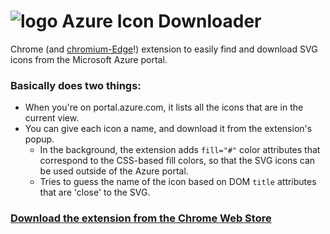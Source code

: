 # ![logo](https://raw.githubusercontent.com/mattlag/Azure-Icon-Downloader/master/dev/icons/icon32.png) Azure Icon Downloader

Chrome (and [chromium-Edge](https://blogs.windows.com/windowsexperience/2018/12/06/microsoft-edge-making-the-web-better-through-more-open-source-collaboration/)!) extension to easily find and download 
SVG icons from the Microsoft Azure portal.


### Basically does two things:
 - When you're on portal.azure.com, it lists all the icons that are in the current view.
 - You can give each icon a name, and download it from the extension's popup.
   - In the background, the extension adds `fill="#"` color attributes that correspond to the CSS-based fill colors, so that the SVG icons can be used outside of the Azure portal.
   - Tries to guess the name of the icon based on DOM `title` attributes that are 'close' to the SVG.

### [Download the extension from the Chrome Web Store](https://chrome.google.com/webstore/detail/azure-icon-downloader/glemeanledcegajlgfioahofcldhdcpa)